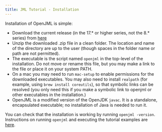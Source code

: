 ```yaml
---
title: JML Tutorial - Installation
---
```


Installation of OpenJML is simple:

* Download the current release (in the 17.* or higher series, not the 8.* series) from [here](https://github.com/OpenJML/OpenJML/releases/latest)
* Unzip the downloaded .zip file in a clean folder. The location and name of the directory are up to the user (though spaces in the folder name or path are not permitted).
* The executable is the script named `openjml` in the top-level of the 
installation. Do not move or rename this file, but you may make a link to the
file or place it on your system PATH.
* On a mac you may need to run `mac-setup` to enable permissions for the downloaded executables. You may also need to install `realpath` (for example, using `brew install coreutils`), so that symbolic links can be resolved (you only need this if you make a symbolic link to openjml or other executables in the installation.)
* OpenJML is a modified version of the OpenJDK `javac`. It is a standalone, 
encapsulated executable; no installation of Java is needed to run it.

You can check that the installation is working by running `openjml -version`.
Instructions on running `openjml` and executing the tutorial examples are
[here](Execution).


